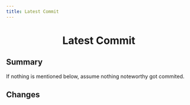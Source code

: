 ```yaml
---
title: Latest Commit
---
```


<h1 align="center" style="font-weight: bold">
    Latest Commit
</h1>

## **Summary**

<!-- cspell: disable-next-line -->
If nothing is mentioned below, assume nothing noteworthy got commited.

## **Changes**